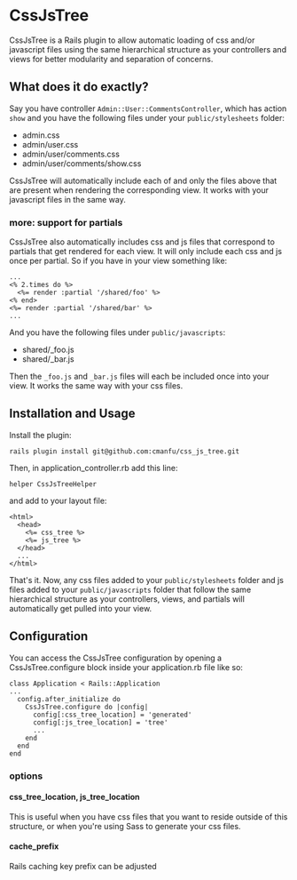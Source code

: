  CssJsTree
=======
CssJsTree is a Rails plugin to allow automatic loading of css and/or javascript files using the same hierarchical structure as your controllers and views for better modularity and separation of concerns.

## What does it do exactly?
Say you have controller `Admin::User::CommentsController`, which has action `show` and you have the following files under your `public/stylesheets` folder:

- admin.css
- admin/user.css
- admin/user/comments.css
- admin/user/comments/show.css

CssJsTree will automatically include each of and only the files above that are present when rendering the corresponding view.  It works with your javascript files in the same way.

### more: support for partials
CssJsTree also automatically includes css and js files that correspond to partials that get rendered for each view.  It will only include each css and js once per partial.  So if you have in your view something like:

    ...
    <% 2.times do %>
      <%= render :partial '/shared/foo' %>
    <% end>
    <%= render :partial '/shared/bar' %>
    ...

And you have the following files under `public/javascripts`:

- shared/_foo.js
- shared/_bar.js

Then the `_foo.js` and `_bar.js` files will each be included once into your view.  It works the same way with your css files.

## Installation and Usage
Install the plugin:

    rails plugin install git@github.com:cmanfu/css_js_tree.git

Then, in application_controller.rb add this line:

    helper CssJsTreeHelper

and add to your layout file:

    <html>
      <head>
        <%= css_tree %>
        <%= js_tree %>
      </head>
      ...
    </html>

That's it.  Now, any css files added to your `public/stylesheets` folder and js files added to your `public/javascripts` folder that follow the same hierarchical structure as your controllers, views, and partials will automatically get pulled into your view.

## Configuration
You can access the CssJsTree configuration by opening a CssJsTree.configure block inside your application.rb file like so:

    class Application < Rails::Application
    ...
      config.after_initialize do
        CssJsTree.configure do |config|
          config[:css_tree_location] = 'generated'
          config[:js_tree_location] = 'tree'
          ...
        end
      end
    end


### options

#### css_tree_location, js_tree_location
This is useful when you have css files that you want to reside outside of this structure, or when you're using Sass to generate your css files.

#### cache_prefix
Rails caching key prefix can be adjusted